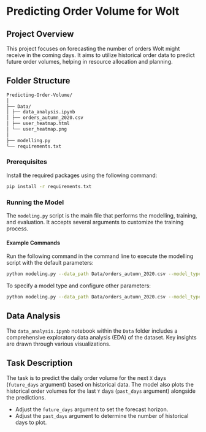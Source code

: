 # Predicting Order Volume for Wolt

## Project Overview
This project focuses on forecasting the number of orders Wolt might receive in the coming days. It aims to utilize historical order data to predict future order volumes, helping in resource allocation and planning.

## Folder Structure
```bash
Predicting-Order-Volume/
│
├── Data/
│ ├── data_analysis.ipynb
│ ├── orders_autumn_2020.csv
│ ├── user_heatmap.html
│ └── user_heatmap.png
│
├── modelling.py
└── requirements.txt
```
### Prerequisites
Install the required packages using the following command:
```bash
pip install -r requirements.txt
```
### Running the Model
The `modeling.py` script is the main file that performs the modelling, training, and evaluation. It accepts several arguments to customize the training process.

#### Example Commands
Run the following command in the command line to execute the modelling script with the default parameters:
```bash
python modeling.py --data_path Data/orders_autumn_2020.csv --model_type forest
```
To specify a model type and configure other parameters:
```bash
python modeling.py --data_path Data/orders_autumn_2020.csv --model_type all --n_estimators 150 --epochs 40 --units_layers 500,250,500 --solver adam --future_days 10 --past_days 14
```

## Data Analysis
The `data_analysis.ipynb` notebook within the `Data` folder includes a comprehensive exploratory data analysis (EDA) of the dataset. Key insights are drawn through various visualizations.

## Task Description
The task is to predict the daily order volume for the next `X` days (`future_days` argument) based on historical data. The model also plots the historical order volumes for the last `Y` days (`past_days` argument) alongside the predictions.
- Adjust the `future_days` argument to set the forecast horizon.
- Adjust the `past_days` argument to determine the number of historical days to plot.
